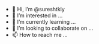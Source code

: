 - 👋 Hi, I’m @sureshtkly
- 👀 I’m interested in ...
- 🌱 I’m currently learning ...
- 💞️ I’m looking to collaborate on ...
- 📫 How to reach me ...

<!---
sureshtkly/sureshtkly is a ✨ special ✨ repository because its `README.md` (this file) appears on your GitHub profile.
You can click the Preview link to take a look at your changes.
--->
